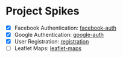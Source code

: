# Project Spikes

* [x] Facebook Authentication: [facebook-auth](/facebook-auth)
* [x] Google Authentication: [google-auth](/google-auth)
* [x] User Registration: [registration](/registration)
* [ ] Leaflet Maps: [leaflet-maps](/leaflet-maps)
